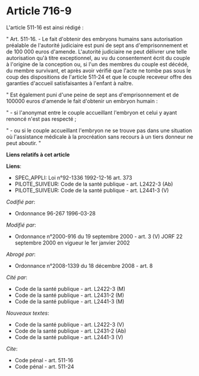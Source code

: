 # Article 716-9

L'article 511-16 est ainsi rédigé :

" Art. 511-16. - Le fait d'obtenir des embryons humains sans autorisation préalable de l'autorité judiciaire est puni de sept
ans d'emprisonnement et de 100 000 euros d'amende. L'autorité judiciaire ne peut délivrer une telle autorisation qu'à titre
exceptionnel, au vu du consentement écrit du couple à l'origine de la conception ou, si l'un des membres du couple est
décédé, du membre survivant, et après avoir vérifié que l'acte ne tombe pas sous le coup des dispositions de l'article 511-24
et que le couple receveur offre des garanties d'accueil satisfaisantes à l'enfant à naître.

" Est également puni d'une peine de sept ans d'emprisonnement et de 100000 euros d'amende le fait d'obtenir un embryon
humain :

" - si l'anonymat entre le couple accueillant l'embryon et celui y ayant renoncé n'est pas respecté ;

" - ou si le couple accueillant l'embryon ne se trouve pas dans une situation où l'assistance médicale à la procréation sans
recours à un tiers donneur ne peut aboutir. "

**Liens relatifs à cet article**

**Liens**:

  - SPEC_APPLI: Loi n°92-1336 1992-12-16 art. 373
  - PILOTE_SUIVEUR: Code de la santé publique - art. L2422-3 (Ab)
  - PILOTE_SUIVEUR: Code de la santé publique - art. L2441-3 (V)

_Codifié par_:

  - Ordonnance 96-267 1996-03-28

_Modifié par_:

  - Ordonnance n°2000-916 du 19 septembre 2000 - art. 3 (V) JORF 22 septembre 2000 en vigueur le 1er janvier 2002

_Abrogé par_:

  - Ordonnance n°2008-1339 du 18 décembre 2008 - art. 8

_Cité par_:

  - Code de la santé publique - art. L2422-3 (M)
  - Code de la santé publique - art. L2431-2 (M)
  - Code de la santé publique - art. L2441-3 (M)

_Nouveaux textes_:

  - Code de la santé publique - art. L2422-3 (V)
  - Code de la santé publique - art. L2431-2 (Ab)
  - Code de la santé publique - art. L2441-3 (V)

_Cite_:

  - Code pénal - art. 511-16
  - Code pénal - art. 511-24
